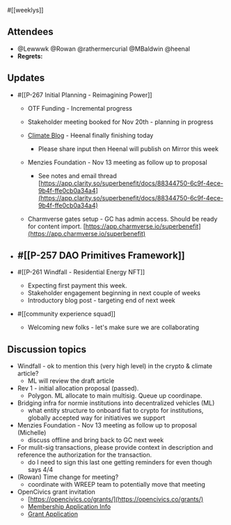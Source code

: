 #[[weeklys]] 
## Attendees
- @Lewwwk @Rowan  @rathermercurial @MBaldwin @heenal 
- **Regrets:** 

## Updates 
- #[[P-267 Initial Planning - Reimagining Power]]
	- OTF Funding - Incremental progress
	- Stakeholder meeting booked for Nov 20th - planning in progress
	- [Climate Blog](https://docs.google.com/document/d/1oOYPMHP2jUO-ig3YyL9vTV5Q8Eqsiqjk2mx-pfOjVDE/edit) - Heenal finally finishing today
		- Please share input then Heenal will publish on Mirror this week
	- Menzies Foundation - Nov 13 meeting as follow up to proposal
		- See notes and email thread [https://app.clarity.so/superbenefit/docs/88344750-6c9f-4ece-9b4f-ffe0cb0a34a4](https://app.clarity.so/superbenefit/docs/88344750-6c9f-4ece-9b4f-ffe0cb0a34a4) 


	- Charmverse gates setup - GC has admin access. Should be ready for content import.
 [https://app.charmverse.io/superbenefit](https://app.charmverse.io/superbenefit) 

- #[[P-257 DAO Primitives Framework]]
	- 
- #[[P-261 Windfall - Residential Energy NFT]]
	- Expecting first payment this week.
	- Stakeholder engagement beginning in next couple of weeks
	- Introductory blog post - targeting end of next week
- #[[community experience squad]] 
	- Welcoming new folks - let's make sure we are collaborating

## Discussion topics
- Windfall - ok to mention this (very high level) in the crypto & climate article?
	- ML will review the draft article
- Rev 1 - initial allocation proposal (passed).
	- Polygon. ML allocate to main multisig. Queue up coordinape.
- Bridging infra for normie institutions into decentralized vehicles (ML)
	- what entity structure to onboard fiat to crypto for institutions, globally accepted way for initiatives we support
- Menzies Foundation - Nov 13 meeting as follow up to proposal (Michelle)
	- discuss offline and bring back to GC next week
- For mulit-sig transactions, please provide context in description and reference the authorization for the transaction.
	- do I need to sign this last one getting reminders for even though says 4/4
- (Rowan) Time change for meeting?
	- coordinate with WREEP team to potentially move that meeting
- OpenCivics grant invitation
	- [https://opencivics.co/grants/](https://opencivics.co/grants/) 
	- [Membership Application Info](https://opencivics.notion.site/About-Membership-c66d4b59c95945f8a09ee80d19cecea5)
	- [Grant Application](https://go.opencivics.co/genesisroundapplication)
